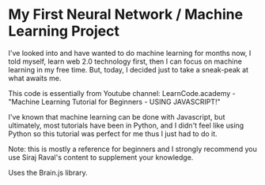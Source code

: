 # My First Neural Network / Machine Learning Project 
I've looked into and have wanted to do machine learning for months now, I told myself, learn web 2.0 technology first, then I can focus on machine learning in my free time. But, today, I decided just to take a sneak-peak at what awaits me. 

This code is essentially from Youtube channel: LearnCode.academy - "Machine Learning Tutorial for Beginners - USING JAVASCRIPT!" 

I've known that machine learning can be done with Javascript, but ultimately, most tutorials have been in Python, and I didn't feel like using Python so this tutorial was perfect for me thus I just had to do it. 

Note: this is mostly a reference for beginners and I strongly recommend you use Siraj Raval's content to supplement your knowledge. 

Uses the Brain.js library. 
